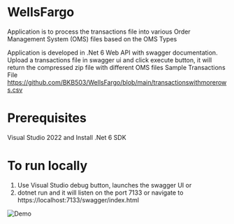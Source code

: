# WellsFargo

Application is to process the transactions file into various Order Management System (OMS) files based on the OMS Types

Application is developed in .Net 6 Web API with swagger documentation. 
Upload a transactions file in swagger ui and click execute button, it will return the compressed zip file with different OMS files
Sample Transactions File https://github.com/BKB503/WellsFargo/blob/main/transactionswithmorerows.csv

# Prerequisites
Visual Studio 2022 and
Install .Net 6 SDK

# To run locally 
1) Use Visual Studio debug button, launches the swagger UI or
2) dotnet run and it will listen on the port 7133 or navigate to https://localhost:7133/swagger/index.html

![Demo](https://user-images.githubusercontent.com/17712247/202760685-eeba59cd-53cc-460a-b048-a946eb85becb.gif)
